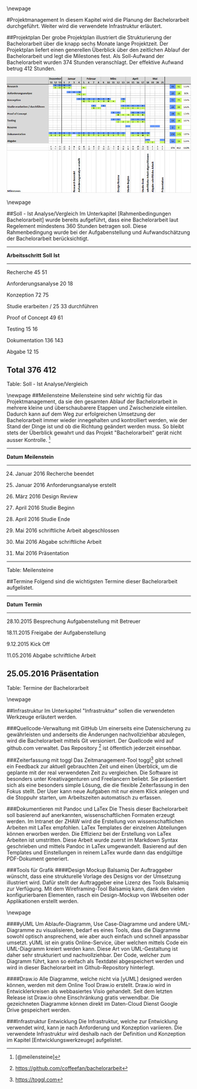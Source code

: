 \newpage

#Projektmanagement
In diesem Kapitel wird die Planung der Bachelorarbeit durchgeführt. Weiter wird die verwendete Infrastruktur erläutert.


##Projektplan
Der grobe Projektplan illustriert die Strukturierung der Bachelorarbeit über die knapp sechs Monate lange Projektzeit. Der Projektplan liefert einen generellen Überblick über den zeitlichen Ablauf der Bachelorarbeit und legt die Milestones fest.
Als Soll-Aufwand der Bachelorarbeit wurden 374  Stunden veranschlagt. Der effektive Aufwand betrug 412 Stunden.

![Projektplan der Bachelorarbeit ](images/projektplan.png)


\newpage

##Soll - Ist Analyse/Vergleich
Im Unterkapitel [Rahmenbedingungen Bachelorarbeit] wurde bereits aufgeführt, dass eine Bachelorarbeit laut Regelement mindestens 360 Stunden betragen soll. Diese Rahmenbedingung wurde bei der Aufgabenstellung und Aufwandschätzung der Bachelorarbeit berücksichtigt.


---------------------------------------------------------------------
__Arbeitsschritt__           __Soll__            __Ist__
--------------------------- -------------------- --------------------
Recherche                   45                   51

Anforderungsanalyse         20                   18

Konzeption                  72					 75                  

Studie erarbeiten / 		25					 33
durchführen

Proof of Concept			49					 61

Testing						15					 16

Dokumentation               136					 143                 

Abgabe						12					 15
                                       


__Total__                   __376__              __412__
---------------------------------------------------------------------
Table: Soll - Ist Analyse/Vergleich

\newpage
##Meilensteine
Meilensteine sind sehr wichtig für das Projektmanagement, da sie den gesamten Ablauf der Bachelorarbeit in mehrere kleine und überschaubarere Etappen und Zwischenziele einteilen. Dadurch kann auf dem Weg zur erfolgreichen Umsetzung der Bachelorarbeit immer wieder innegehalten und kontrolliert werden, wie der Stand der Dinge ist und ob die Richtung geändert werden muss. So bleibt stets der Überblick gewahrt und das Projekt "Bachelorarbeit" gerät nicht ausser Kontrolle. [^meilenstein]
                 
------------------------------------------------------
__Datum__    	 __Meilenstein__           
---------------- -------------------------------------
24. Januar 2016  Recherche beendet
                 
31. Januar 2016	 Anforderungsanalyse erstellt
                 
30. März 2016	 Design Review
                 
10. April 2016	 Studie Beginn
                 
24. April 2016	 Studie Ende
                 
8. Mai 2016		 schriftliche Arbeit abgeschlossen
                 
11. Mai 2016	 Abgabe schriftliche Arbeit
                 
25. Mai 2016	 Präsentation                       
------------------------------------------------------
Table: Meilensteine

[^meilenstein]: [@meilensteine]


##Termine
Folgend sind die wichtigsten Termine dieser Bachelorarbeit aufgelistet.

------------------------------------------------------
__Datum__   __Termin__           
----------- ------------------------------------------
28.10.2015	Besprechung Aufgabenstellung mit Betreuer

18.11.2015	Freigabe der Aufgabenstellung

9.12.2015	Kick Off

11.05.2016	Abgabe schriftliche Arbeit

25.05.2016	Präsentation                       
------------------------------------------------------
Table: Termine der Bachelorarbeit

\newpage

##Infrastruktur
Im Unterkapitel "Infrastruktur" sollen die verwendeten Werkzeuge erläutert werden.

###Quellcode-Verwaltung mit GitHub
Um einerseits eine Datensicherung zu gewährleisten und anderseits die Änderungen nachvollziehbar abzulegen, wird die Bachelorarbeit mittels Git versioniert. Der Quellcode wird auf github.com verwaltet. Das Repository [^gitrepository] ist öffentlich jederzeit einsehbar.

###Zeiterfassung mit toggl
Das Zeitmanagement-Tool toggl[^toggl] gibt schnell ein Feedback zur aktuell gebrauchten Zeit und einen Überblick, um die geplante mit der real verwendeten Zeit zu vergleichen. Die Software ist besonders unter Kreativagenturen und Freelancern beliebt. Sie präsentiert sich als eine besonders simple Lösung, die die flexible Zeiterfassung in den Fokus stellt. Der User kann neue Aufgaben mit nur einem Klick anlegen und die Stoppuhr starten, um Arbeitszeiten automatisch zu erfassen.
<!--TODO Screenshot-->

###Dokumentieren mit Pandoc und LaTex
Die Thesis dieser Bachelorarbeit soll basierend auf anerkannten, wissenschaftlichen Formaten erzeugt werden. Im Intranet der ZHAW wird die Erstellung von wissenschaftlichen Arbeiten mit LaTex empfohlen. LaTex Templates der einzelnen Abteilungen können erworben werden. Die Effizienz bei der Erstellung von LaTex Arbeiten ist umstritten. Diese Arbeit wurde zuerst im Markdown Syntax geschrieben und mittels Pandoc in LaTex umgewandelt. Basierend auf den Templates und Einstellungen in reinem LaTex wurde dann das endgültige PDF-Dokument generiert.

###Tools für Grafik
####Design Mockup Balsamiq
Der Auftraggeber wünscht, dass eine strukturelle Vorlage des Designs vor der Umsetzung illustriert wird. Dafür stellt der Auftraggeber eine Lizenz des Tools Balsamiq zur Verfügung. Mit dem Wireframing-Tool Balsamiq kann, dank den vielen konfigurierbaren Elementen, rasch ein Design-Mockup von Webseiten  oder Applikationen erstellt werden.


\newpage

####yUML
Um Ablaufe-Diagramm, Use Case-Diagramme und andere UML-Diagramme zu visualisieren, bedarf es eines Tools, dass die Diagramme sowohl optisch ansprechend, wie aber auch einfach und schnell anpassbar umsetzt. yUML ist ein gratis Online-Service, über welchen mittels Code ein UML-Diagramm kreiert werden kann. Diese Art von UML-Gestaltung ist daher sehr strukturiert und nachvollziehbar. Der Code, welcher zum Diagramm führt, kann so einfach als Textdatei abgespeichert werden und wird in dieser Bachelorarbeit im Github-Repository hinterlegt.

<!--![Screenshot yUML Beispiel Klassendiagramm ](images/yuml.JPG)-->


####Draw.io
Alle Diagramme, welche nicht via [yUML] designed werden können, werden mit dem Online Tool Draw.io erstellt. Draw.io wird in Entwicklerkreisen als webbasiertes Visio gehandelt. Seit dem letzten Release ist Draw.io ohne Einschränkung gratis verwendbar. Die gezeichneten Diagramme können direkt im Daten-Cloud Dienst Google Drive gespeichert werden.

###Infrastruktur Entwicklung
Die Infrastruktur, welche zur Entwicklung verwendet wird, kann je nach Anforderung und Konzeption variieren. Die verwendete Infrastruktur wird deshalb nach der Definition und Konzeption im Kapitel [Entwicklungswerkzeuge] aufgelistet.



<!-- TODO Continous Integration?-->

[^gitrepository]: https://github.com/coffeefan/bachelorarbeit
[^toggl]: https://toggl.com

